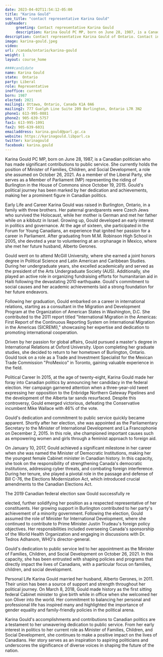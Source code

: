 ```yaml
---
date: 2023-04-02T11:54:12-05:00
title: "Karina Gould"
seo_title: "contact representative Karina Gould"
subheader:
     greeting: Contact representative Karina Gould
     description: Karina Gould PC MP, born on June 28, 1987, is a Canadian politician who has made significant contributions to public service.
description: Contact representative Karina Gould of Ontario. Contact information for Karina Gould includes email address, phone number, and mailing address.
image: karina-gould.jpeg
video:
url: /canada/ontario/karina-gould
weight: 1
layout: course_home

####candidate
name: Karina Gould
state:	Ontario
party: Liberal
role: Representative
inoffice: current
born: 1987
elected: 2021
mailing1: Ottawa, Ontario, Canada K1A 0A6
mailing2: 777 Guelph Line Suite 209 Burlington, Ontario L7R 3N2
phone1: 613-995-0881
phone2: 905-639-5757
fax1: 613-995-1091
fax2: 905-639-6031
emailaddress: karina.gould@parl.gc.ca
website: https://karinagould.libparl.ca
twitter: karinagould
facebook: karina.gould
---
```


Karina Gould PC MP, born on June 28, 1987, is a Canadian politician who has made significant contributions to public service. She currently holds the position of Minister of Families, Children, and Social Development, a role she assumed on October 26, 2021. As a member of the Liberal Party, she serves as a Member of Parliament (MP) representing the riding of Burlington in the House of Commons since October 19, 2015. Gould's political journey has been marked by her dedication and achievements, making her a prominent figure in Canadian politics.

Early Life and Career
Karina Gould was raised in Burlington, Ontario, in a family with three brothers. Her paternal grandparents were Czech Jews who survived the Holocaust, while her mother is German and met her father while on a kibbutz in Israel. Growing up, Gould developed an early interest in politics and governance. At the age of sixteen, she participated in the Forum for Young Canadians, an experience that ignited her passion for a career in Parliament. After graduating from M.M. Robinson High School in 2005, she devoted a year to volunteering at an orphanage in Mexico, where she met her future husband, Alberto Gerones.

Gould went on to attend McGill University, where she earned a joint honors degree in Political Science and Latin American and Caribbean Studies. During her undergraduate years, she excelled academically and served as the president of the Arts Undergraduate Society (AUS). Additionally, she played an active role in organizing fundraising efforts for humanitarian aid in Haiti following the devastating 2010 earthquake. Gould's commitment to social causes and her academic achievements laid a strong foundation for her future endeavors.

Following her graduation, Gould embarked on a career in international relations, starting as a consultant in the Migration and Development Program at the Organization of American States in Washington, D.C. She contributed to the 2011 report titled "International Migration in the Americas: First Report of the Continuous Reporting System on International Migration in the Americas (SICREMI)," showcasing her expertise and dedication to promoting international cooperation.

Driven by her passion for global affairs, Gould pursued a master's degree in International Relations at Oxford University. Upon completing her graduate studies, she decided to return to her hometown of Burlington, Ontario. Gould took on a role as a Trade and Investment Specialist for the Mexican Trade Commission "ProMexico" in Toronto, gaining valuable experience in the field.

Political Career
In 2015, at the age of twenty-eight, Karina Gould made her foray into Canadian politics by announcing her candidacy in the federal election. Her campaign garnered attention when a three-year-old tweet expressing her opposition to the Enbridge Northern Gateway Pipelines and the development of the Alberta tar sands resurfaced. Despite this controversy, Gould emerged victorious, defeating the Conservative incumbent Mike Wallace with 46% of the vote.

Gould's dedication and commitment to public service quickly became apparent. Shortly after her election, she was appointed as the Parliamentary Secretary to the Minister of International Development and La Francophonie on December 2, 2015. In this role, she championed important causes such as empowering women and girls through a feminist approach to foreign aid.

On January 10, 2017, Gould achieved a significant milestone in her career when she was named the Minister of Democratic Institutions, making her the youngest female Cabinet minister in Canadian history. In this capacity, she took on the responsibility of strengthening Canada's democratic institutions, addressing cyber threats, and combating foreign interference. During her tenure, she played a pivotal role in the passage and defense of Bill C-76, the Elections Modernization Act, which introduced crucial amendments to the Canadian Elections Act.

The 2019 Canadian federal election saw Gould successfully re

elected, further solidifying her position as a respected representative of her constituents. Her growing support in Burlington contributed to her party's achievement of a minority government. Following the election, Gould assumed the role of Minister for International Development, where she continued to contribute to Prime Minister Justin Trudeau's foreign policy objectives. Her responsibilities included overseeing Canada's sponsorship of the World Health Organization and engaging in discussions with Dr. Tedros Adhanom, WHO's director-general.

Gould's dedication to public service led to her appointment as the Minister of Families, Children, and Social Development on October 26, 2021. In this capacity, she has been entrusted with shaping policies and programs that directly impact the lives of Canadians, with a particular focus on families, children, and social development.

Personal Life
Karina Gould married her husband, Alberto Gerones, in 2011. Their union has been a source of support and strength throughout her political journey. On March 8, 2018, Gould made history as the first sitting federal Cabinet minister to give birth while in office when she welcomed her son Oliver into the world. Her commitment to balancing her personal and professional life has inspired many and highlighted the importance of gender equality and family-friendly policies in the political arena.

Karina Gould's accomplishments and contributions to Canadian politics are a testament to her unwavering dedication to public service. From her early interest in politics to her current role as Minister of Families, Children, and Social Development, she continues to make a positive impact on the lives of Canadians. Her story serves as an inspiration to aspiring politicians and underscores the significance of diverse voices in shaping the future of the nation.
